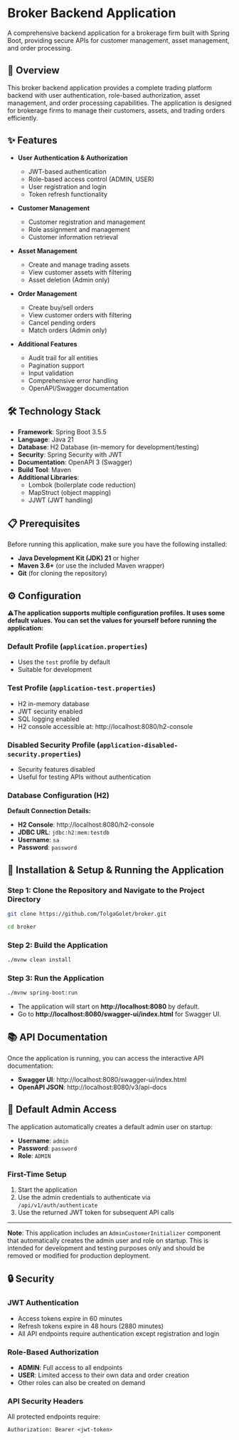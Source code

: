 # Broker Backend Application

A comprehensive backend application for a brokerage firm built with Spring Boot, providing secure APIs for customer
management, asset management, and order processing.

## 🎯 Overview

This broker backend application provides a complete trading platform backend with user authentication, role-based
authorization, asset management, and order processing capabilities. The application is designed for brokerage firms to
manage their customers, assets, and trading orders efficiently.

## ✨ Features

- **User Authentication & Authorization**
    - JWT-based authentication
    - Role-based access control (ADMIN, USER)
    - User registration and login
    - Token refresh functionality

- **Customer Management**
    - Customer registration and management
    - Role assignment and management
    - Customer information retrieval

- **Asset Management**
    - Create and manage trading assets
    - View customer assets with filtering
    - Asset deletion (Admin only)

- **Order Management**
    - Create buy/sell orders
    - View customer orders with filtering
    - Cancel pending orders
    - Match orders (Admin only)

- **Additional Features**
    - Audit trail for all entities
    - Pagination support
    - Input validation
    - Comprehensive error handling
    - OpenAPI/Swagger documentation

## 🛠 Technology Stack

- **Framework**: Spring Boot 3.5.5
- **Language**: Java 21
- **Database**: H2 Database (in-memory for development/testing)
- **Security**: Spring Security with JWT
- **Documentation**: OpenAPI 3 (Swagger)
- **Build Tool**: Maven
- **Additional Libraries**:
    - Lombok (boilerplate code reduction)
    - MapStruct (object mapping)
    - JJWT (JWT handling)

## 📋 Prerequisites

Before running this application, make sure you have the following installed:

- **Java Development Kit (JDK) 21** or higher
- **Maven 3.6+** (or use the included Maven wrapper)
- **Git** (for cloning the repository)

## ⚙️ Configuration

⚠️**The application supports multiple configuration profiles. It uses some default values. You can set the values for
yourself before running the application:**

### Default Profile (`application.properties`)

- Uses the `test` profile by default
- Suitable for development

### Test Profile (`application-test.properties`)

- H2 in-memory database
- JWT security enabled
- SQL logging enabled
- H2 console accessible at: http://localhost:8080/h2-console

### Disabled Security Profile (`application-disabled-security.properties`)

- Security features disabled
- Useful for testing APIs without authentication

### Database Configuration (H2)

**Default Connection Details:**

- **H2 Console**: http://localhost:8080/h2-console
- **JDBC URL**: `jdbc:h2:mem:testdb`
- **Username**: `sa`
- **Password**: `password`

## 🚀 Installation & Setup & Running the Application

### Step 1: Clone the Repository and Navigate to the Project Directory

```bash
git clone https://github.com/TolgaGolet/broker.git
```

```bash
cd broker
```

### Step 2: Build the Application

```bash
./mvnw clean install
```

### Step 3: Run the Application

```bash
./mvnw spring-boot:run
```

- The application will start on **http://localhost:8080** by default.
- Go to **http://localhost:8080/swagger-ui/index.html** for Swagger UI.

## 📚 API Documentation

Once the application is running, you can access the interactive API documentation:

- **Swagger UI**: http://localhost:8080/swagger-ui/index.html
- **OpenAPI JSON**: http://localhost:8080/v3/api-docs

## 🔐 Default Admin Access

The application automatically creates a default admin user on startup:

- **Username**: `admin`
- **Password**: `password`
- **Role**: `ADMIN`

### First-Time Setup

1. Start the application
2. Use the admin credentials to authenticate via `/api/v1/auth/authenticate`
3. Use the returned JWT token for subsequent API calls

---
**Note**: This application includes an `AdminCustomerInitializer` component that automatically creates the admin user
and role on startup. This is intended for development and testing purposes only and should be removed or modified for
production deployment.

## 🔒 Security

### JWT Authentication

- Access tokens expire in 60 minutes
- Refresh tokens expire in 48 hours (2880 minutes)
- All API endpoints require authentication except registration and login

### Role-Based Authorization

- **ADMIN**: Full access to all endpoints
- **USER**: Limited access to their own data and order creation
- Other roles can also be created on demand

### API Security Headers

All protected endpoints require:

```
Authorization: Bearer <jwt-token>
```

